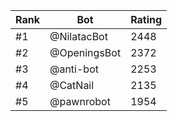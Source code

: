 Rank|Bot|Rating
---|---|---
#1|@NilatacBot|2448
#2|@OpeningsBot|2372
#3|@anti-bot|2253
#4|@CatNail|2135
#5|@pawnrobot|1954
